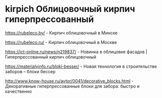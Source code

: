 # kirpich Облицовочный кирпич гиперпрессованный
https://rubeleco.by/ - Кирпич облицовочный в Минске

https://rubeleco.ru/ - Кирпич облицовочный в Москве

https://ict-online.ru/news/n219837/ - Новинка в облицовке фасадов | Гиперпрессованный кирпич облицовочный

https://materialyinfo.ru/bloki-besser/ - Новая технология в строительстве заборов – блоки бессер

http://www.know-house.ru/avtor/0041/decorative_blocks.html - Декоративные гиперпрессованные блоки для забора: быстро и качественно

